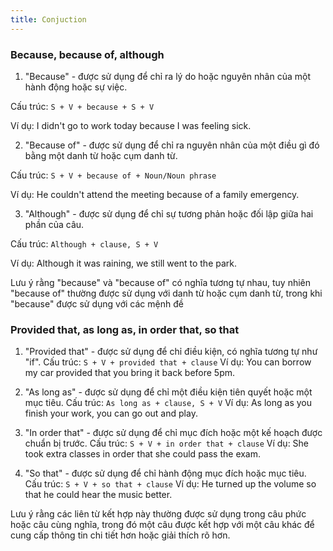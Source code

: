 ```yaml
---
title: Conjuction
---
```


### Because, because of, although

1. "Because" - được sử dụng để chỉ ra lý do hoặc nguyên nhân của một hành động hoặc sự việc.

Cấu trúc: `S + V + because + S + V`

Ví dụ: I didn't go to work today because I was feeling sick.

2. "Because of" - được sử dụng để chỉ ra nguyên nhân của một điều gì đó bằng một danh từ hoặc cụm danh từ.

Cấu trúc: `S + V + because of + Noun/Noun phrase`

Ví dụ: He couldn't attend the meeting because of a family emergency.

3. "Although" - được sử dụng để chỉ sự tương phản hoặc đối lập giữa hai phần của câu.

Cấu trúc: `Although + clause, S + V`

Ví dụ: Although it was raining, we still went to the park.

Lưu ý rằng "because" và "because of" có nghĩa tương tự nhau, tuy nhiên "because of" thường được sử dụng với danh từ hoặc cụm danh từ, trong khi "because" được sử dụng với các mệnh đề

### Provided that, as long as, in order that, so that

1. "Provided that" - được sử dụng để chỉ điều kiện, có nghĩa tương tự như "if".
Cấu trúc: `S + V + provided that + clause`
Ví dụ: You can borrow my car provided that you bring it back before 5pm.

2. "As long as" - được sử dụng để chỉ một điều kiện tiên quyết hoặc một mục tiêu.
Cấu trúc: `As long as + clause, S + V`
Ví dụ: As long as you finish your work, you can go out and play.

3. "In order that" - được sử dụng để chỉ mục đích hoặc một kế hoạch được chuẩn bị trước.
Cấu trúc: `S + V + in order that + clause`
Ví dụ: She took extra classes in order that she could pass the exam.

4. "So that" - được sử dụng để chỉ hành động mục đích hoặc mục tiêu.
Cấu trúc: `S + V + so that + clause`
Ví dụ: He turned up the volume so that he could hear the music better.

Lưu ý rằng các liên từ kết hợp này thường được sử dụng trong câu phức hoặc câu cùng nghĩa, trong đó một câu được kết hợp với một câu khác để cung cấp thông tin chi tiết hơn hoặc giải thích rõ hơn.
